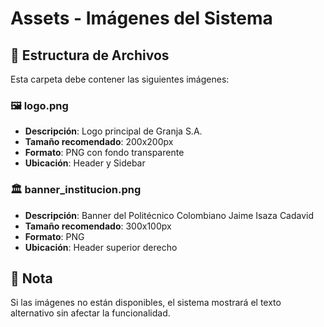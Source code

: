 # Assets - Imágenes del Sistema

## 📁 Estructura de Archivos

Esta carpeta debe contener las siguientes imágenes:

### 🖼️ logo.png
- **Descripción**: Logo principal de Granja S.A.
- **Tamaño recomendado**: 200x200px
- **Formato**: PNG con fondo transparente
- **Ubicación**: Header y Sidebar

### 🏛️ banner_institucion.png
- **Descripción**: Banner del Politécnico Colombiano Jaime Isaza Cadavid
- **Tamaño recomendado**: 300x100px
- **Formato**: PNG
- **Ubicación**: Header superior derecho

## 📝 Nota
Si las imágenes no están disponibles, el sistema mostrará el texto alternativo sin afectar la funcionalidad.
